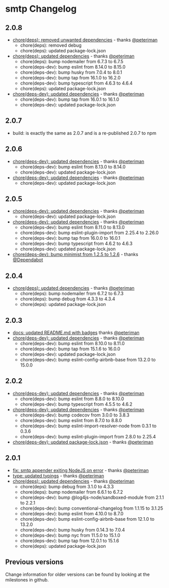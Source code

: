 # smtp Changelog

## 2.0.8

- [chore(deps): removed unwanted dependencies](https://github.com/log4js-node/smtp/pull/47) - thanks [@peteriman](https://github.com/peteriman)
  - chore(deps): removed debug
  - chore(deps): updated package-lock.json
- [chore(deps): updated dependencies](https://github.com/log4js-node/smtp/pull/45) - thanks [@peteriman](https://github.com/peteriman)
  - chore(deps): bump nodemailer from 6.7.3 to 6.7.5
  - chore(deps-dev): bump eslint from 8.14.0 to 8.15.0
  - chore(deps-dev): bump husky from 7.0.4 to 8.0.1
  - chore(deps-dev): bump tap from 16.1.0 to 16.2.0
  - chore(deps-dev): bump typescript from 4.6.3 to 4.6.4
  - chore(deps): updated package-lock.json
- [chore(deps-dev): updated dependencies](https://github.com/log4js-node/smtp/pull/44) - thanks [@peteriman](https://github.com/peteriman)
  - chore(deps-dev): bump tap from 16.0.1 to 16.1.0
  - chore(deps-dev): updated package-lock.json

## 2.0.7

- build: is exactly the same as 2.0.7 and is a re-published 2.0.7 to npm

## 2.0.6

- [chore(deps-dev): updated dependencies](https://github.com/log4js-node/smtp/pull/41) - thanks [@peteriman](https://github.com/peteriman)
  - chore(deps-dev): bump eslint from 8.13.0 to 8.14.0
  - chore(deps-dev): updated package-lock.json
- [chore(deps-dev): updated dependencies](https://github.com/log4js-node/smtp/pull/40) - thanks [@peteriman](https://github.com/peteriman)
  - chore(deps-dev): updated package-lock.json

## 2.0.5

- [chore(deps-dev): updated dependencies](https://github.com/log4js-node/smtp/pull/38) - thanks [@peteriman](https://github.com/peteriman)
  - chore(deps-dev): updated package-lock.json
- [chore(deps-dev): updated dependencies](https://github.com/log4js-node/smtp/pull/37) - thanks [@peteriman](https://github.com/peteriman)
  - chore(deps-dev): bump eslint from 8.11.0 to 8.13.0
  - chore(deps-dev): bump eslint-plugin-import from 2.25.4 to 2.26.0
  - chore(deps-dev): bump tap from 16.0.0 to 16.0.1
  - chore(deps-dev): bump typescript from 4.6.2 to 4.6.3
  - chore(deps-dev): updated package-lock.json
- [chore(deps-dev): bump minimist from 1.2.5 to 1.2.6](https://github.com/log4js-node/smtp/pull/36) - thanks [@Dependabot](https://github.com/dependabot)

## 2.0.4

- [chore(deps): updated dependencies](https://github.com/log4js-node/smtp/pull/34) - thanks [@peteriman](https://github.com/peteriman)
  - chore(deps): bump nodemailer from 6.7.2 to 6.7.3
  - chore(deps): bump debug from 4.3.3 to 4.3.4
  - chore(deps): updated package-lock.json

## 2.0.3

- [docs: updated README.md with badges](https://github.com/log4js-node/smtp/pull/32) thanks [@peteriman](https://github.com/peteriman)
- [chore(deps-dev): updated dependencies](https://github.com/log4js-node/smtp/pull/31) - thanks [@peteriman](https://github.com/peteriman)
  - chore(deps-dev): bump eslint from 8.10.0 to 8.11.0
  - chore(deps-dev): bump tap from 15.1.6 to 16.0.0
  - chore(deps-dev): updated package-lock.json
  - chore(deps-dev): bump eslint-config-airbnb-base from 13.2.0 to 15.0.0

## 2.0.2

- [chore(deps-dev): updated dependencies](https://github.com/log4js-node/smtp/pull/29) - thanks [@peteriman](https://github.com/peteriman)
  - chore(deps-dev): bump eslint from 8.8.0 to 8.10.0
  - chore(deps-dev): bump typescript from 4.5.5 to 4.6.2 
- [chore(deps-dev): updated dependencies](https://github.com/log4js-node/smtp/pull/28) - thanks [@peteriman](https://github.com/peteriman)
  - chore(deps-dev): bump codecov from 3.0.0 to 3.8.3
  - chore(deps-dev): bump eslint from 8.7.0 to 8.8.0
  - chore(deps-dev): bump eslint-import-resolver-node from 0.3.1 to 0.3.6
  - chore(deps-dev): bump eslint-plugin-import from 2.8.0 to 2.25.4
- [chore(deps-dev): updated package-lock.json](https://github.com/log4js-node/smtp/pull/27) - thanks [@peteriman](https://github.com/peteriman)

## 2.0.1

- [fix: smtp appender exiting NodeJS on error](https://github.com/log4js-node/smtp/pull/20) - thanks [@peteriman](https://github.com/peteriman)
- [type: updated typings](https://github.com/log4js-node/smtp/pull/25) - thanks [@peteriman](https://github.com/peteriman)
- [chore(deps): updated dependencies](https://github.com/log4js-node/smtp/pull/21) - thanks [@peteriman](https://github.com/peteriman)
  - chore(deps): bump debug from 3.1.0 to 4.3.3
  - chore(deps): bump nodemailer from 6.6.1 to 6.7.2
  - chore(deps-dev): bump @log4js-node/sandboxed-module from 2.1.1 to 2.2.1
  - chore(deps-dev): bump conventional-changelog from 1.1.15 to 3.1.25
  - chore(deps-dev): bump eslint from 4.10.0 to 8.7.0
  - chore(deps-dev): bump eslint-config-airbnb-base from 12.1.0 to 13.2.0
  - chore(deps-dev): bump husky from 0.14.3 to 7.0.4
  - chore(deps-dev): bump nyc from 11.5.0 to 15.1.0
  - chore(deps-dev): bump tap from 12.0.1 to 15.1.6
  - chore(deps): updated package-lock.json

## Previous versions

Change information for older versions can be found by looking at the milestones in github.
